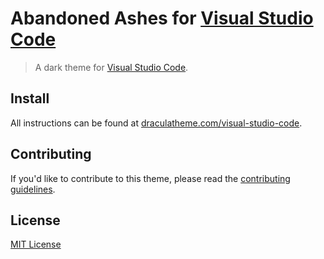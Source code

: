 # Abandoned Ashes for [Visual Studio Code](http://code.visualstudio.com)

> A dark theme for [Visual Studio Code](http://code.visualstudio.com).

<!-- FIX THIS ONCE WE ARE HAPPY -->
<!-- ![Screenshot](https://raw.githubusercontent.com/dracula/visual-studio-code/master/screenshot.png) -->

## Install

All instructions can be found at [draculatheme.com/visual-studio-code](https://draculatheme.com/visual-studio-code).


## Contributing

If you'd like to contribute to this theme, please read the [contributing guidelines](./.github/CONTRIBUTING.md).

## License

[MIT License](./LICENSE)
